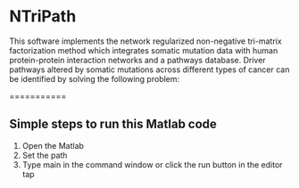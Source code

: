 # NTriPath

This software implements the network regularized non-negative tri-matrix factorization method which integrates somatic mutation data with human protein-protein interaction networks and a pathways database. Driver pathways altered by somatic mutations across different types of cancer can be identified by solving the following problem:

===========

Simple steps to run this Matlab code
-------
1) Open the Matlab 
2) Set the path 
3) Type main in the command window or click the run button in the editor tap 
